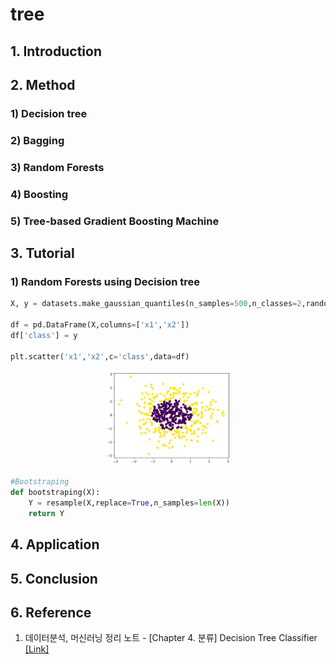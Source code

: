 # tree

## 1. Introduction


## 2. Method


### 1) Decision tree


### 2) Bagging


### 3) Random Forests


### 4) Boosting


### 5) Tree-based Gradient Boosting Machine



## 3. Tutorial

### 1) Random Forests using Decision tree

```python
X, y = datasets.make_gaussian_quantiles(n_samples=500,n_classes=2,random_state=4)

df = pd.DataFrame(X,columns=['x1','x2'])
df['class'] = y

plt.scatter('x1','x2',c='class',data=df)
```
<p align="center"> <img src="https://github.com/cyp-ark/tree/blob/main/figure/plot1.png?raw=true" width="40%" height="40%" >

```python
#Bootstraping
def bootstraping(X):
    Y = resample(X,replace=True,n_samples=len(X))
    return Y
```

## 4. Application



## 5. Conclusion



## 6. Reference
1. 데이터분석, 머신러닝 정리 노트 - [Chapter 4. 분류] Decision Tree Classifier [[Link]](https://injo.tistory.com/15)

